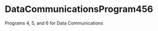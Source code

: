 DataCommunicationsProgram456
============================

Programs 4, 5, and 6 for Data Communications
